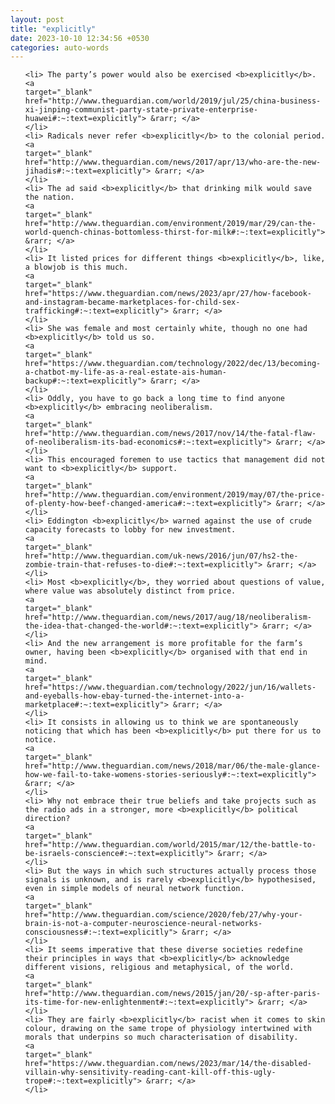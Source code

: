 ```yaml
---
layout: post
title: "explicitly"
date: 2023-10-10 12:34:56 +0530
categories: auto-words
---
```

<ol>

    <li> The party’s power would also be exercised <b>explicitly</b>.
    <a 
    target="_blank" 
    href="http://www.theguardian.com/world/2019/jul/25/china-business-xi-jinping-communist-party-state-private-enterprise-huawei#:~:text=explicitly"> &rarr; </a>
    </li>
    <li> Radicals never refer <b>explicitly</b> to the colonial period.
    <a 
    target="_blank" 
    href="http://www.theguardian.com/news/2017/apr/13/who-are-the-new-jihadis#:~:text=explicitly"> &rarr; </a>
    </li>
    <li> The ad said <b>explicitly</b> that drinking milk would save the nation.
    <a 
    target="_blank" 
    href="http://www.theguardian.com/environment/2019/mar/29/can-the-world-quench-chinas-bottomless-thirst-for-milk#:~:text=explicitly"> &rarr; </a>
    </li>
    <li> It listed prices for different things <b>explicitly</b>, like, a blowjob is this much.
    <a 
    target="_blank" 
    href="https://www.theguardian.com/news/2023/apr/27/how-facebook-and-instagram-became-marketplaces-for-child-sex-trafficking#:~:text=explicitly"> &rarr; </a>
    </li>
    <li> She was female and most certainly white, though no one had <b>explicitly</b> told us so.
    <a 
    target="_blank" 
    href="https://www.theguardian.com/technology/2022/dec/13/becoming-a-chatbot-my-life-as-a-real-estate-ais-human-backup#:~:text=explicitly"> &rarr; </a>
    </li>
    <li> Oddly, you have to go back a long time to find anyone <b>explicitly</b> embracing neoliberalism.
    <a 
    target="_blank" 
    href="http://www.theguardian.com/news/2017/nov/14/the-fatal-flaw-of-neoliberalism-its-bad-economics#:~:text=explicitly"> &rarr; </a>
    </li>
    <li> This encouraged foremen to use tactics that management did not want to <b>explicitly</b> support.
    <a 
    target="_blank" 
    href="http://www.theguardian.com/environment/2019/may/07/the-price-of-plenty-how-beef-changed-america#:~:text=explicitly"> &rarr; </a>
    </li>
    <li> Eddington <b>explicitly</b> warned against the use of crude capacity forecasts to lobby for new investment.
    <a 
    target="_blank" 
    href="http://www.theguardian.com/uk-news/2016/jun/07/hs2-the-zombie-train-that-refuses-to-die#:~:text=explicitly"> &rarr; </a>
    </li>
    <li> Most <b>explicitly</b>, they worried about questions of value, where value was absolutely distinct from price.
    <a 
    target="_blank" 
    href="http://www.theguardian.com/news/2017/aug/18/neoliberalism-the-idea-that-changed-the-world#:~:text=explicitly"> &rarr; </a>
    </li>
    <li> And the new arrangement is more profitable for the farm’s owner, having been <b>explicitly</b> organised with that end in mind.
    <a 
    target="_blank" 
    href="https://www.theguardian.com/technology/2022/jun/16/wallets-and-eyeballs-how-ebay-turned-the-internet-into-a-marketplace#:~:text=explicitly"> &rarr; </a>
    </li>
    <li> It consists in allowing us to think we are spontaneously noticing that which has been <b>explicitly</b> put there for us to notice.
    <a 
    target="_blank" 
    href="http://www.theguardian.com/news/2018/mar/06/the-male-glance-how-we-fail-to-take-womens-stories-seriously#:~:text=explicitly"> &rarr; </a>
    </li>
    <li> Why not embrace their true beliefs and take projects such as the radio ads in a stronger, more <b>explicitly</b> political direction?
    <a 
    target="_blank" 
    href="http://www.theguardian.com/world/2015/mar/12/the-battle-to-be-israels-conscience#:~:text=explicitly"> &rarr; </a>
    </li>
    <li> But the ways in which such structures actually process those signals is unknown, and is rarely <b>explicitly</b> hypothesised, even in simple models of neural network function.
    <a 
    target="_blank" 
    href="http://www.theguardian.com/science/2020/feb/27/why-your-brain-is-not-a-computer-neuroscience-neural-networks-consciousness#:~:text=explicitly"> &rarr; </a>
    </li>
    <li> It seems imperative that these diverse societies redefine their principles in ways that <b>explicitly</b> acknowledge different visions, religious and metaphysical, of the world.
    <a 
    target="_blank" 
    href="http://www.theguardian.com/news/2015/jan/20/-sp-after-paris-its-time-for-new-enlightenment#:~:text=explicitly"> &rarr; </a>
    </li>
    <li> They are fairly <b>explicitly</b> racist when it comes to skin colour, drawing on the same trope of physiology intertwined with morals that underpins so much characterisation of disability.
    <a 
    target="_blank" 
    href="https://www.theguardian.com/news/2023/mar/14/the-disabled-villain-why-sensitivity-reading-cant-kill-off-this-ugly-trope#:~:text=explicitly"> &rarr; </a>
    </li>